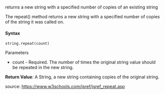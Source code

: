 returns a new string with a specified number of copies of an existing string

The repeat() method returns a new string with a specified number of copies of the string it was called on.

#### Syntax

`string.repeat(count)`

Parameters
- count	   - Required. The number of times the original string value should be repeated in the new string.

**Return Value**:	A String, a new string containing copies of the original string.

source: https://www.w3schools.com/jsref/jsref_repeat.asp